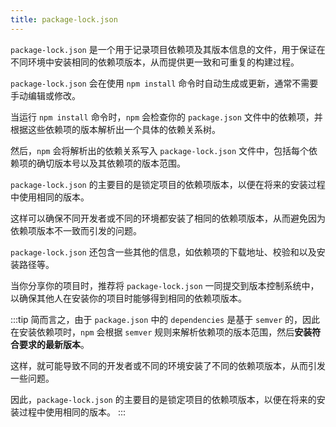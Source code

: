 ```yaml
---
title: package-lock.json
---
```


`package-lock.json` 是一个用于记录项目依赖项及其版本信息的文件，用于保证在不同环境中安装相同的依赖项版本，从而提供更一致和可重复的构建过程。

`package-lock.json` 会在使用 `npm install` 命令时自动生成或更新，通常不需要手动编辑或修改。

当运行 `npm install` 命令时，`npm` 会检查你的 `package.json` 文件中的依赖项，并根据这些依赖项的版本解析出一个具体的依赖关系树。

然后，`npm` 会将解析出的依赖关系写入 `package-lock.json` 文件中，包括每个依赖项的确切版本号以及其依赖项的版本范围。

`package-lock.json` 的主要目的是锁定项目的依赖项版本，以便在将来的安装过程中使用相同的版本。

这样可以确保不同开发者或不同的环境都安装了相同的依赖项版本，从而避免因为依赖项版本不一致而引发的问题。

`package-lock.json` 还包含一些其他的信息，如依赖项的下载地址、校验和以及安装路径等。

当你分享你的项目时，推荐将 `package-lock.json` 一同提交到版本控制系统中，以确保其他人在安装你的项目时能够得到相同的依赖项版本。

:::tip
简而言之，由于 `package.json` 中的 `dependencies` 是基于 `semver` 的，因此在安装依赖项时，`npm` 会根据 `semver` 规则来解析依赖项的版本范围，然后**安装符合要求的最新版本**。

这样，就可能导致不同的开发者或不同的环境安装了不同的依赖项版本，从而引发一些问题。

因此，`package-lock.json` 的主要目的是锁定项目的依赖项版本，以便在将来的安装过程中使用相同的版本。
:::
